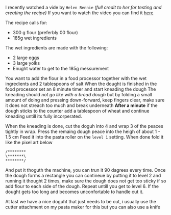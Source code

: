 I recently watched a vide by `Helen Rennie` *(full credit to her for testing and creating the recipe)*
If you want to watch the video you can find it [here](https://www.youtube.com/watch?v=m_fu5RaXMVk)

The recipe calls for:
 - 300 g flour (preferbly 00 flour)
 - 185g wet ingredients

The wet ingredients are made with the following:
 - 2 large eggs
 - 3 large yolks
 - Enught water to get to the 185g messurement

You want to add the flour in a food processor together with the wet ingredients and 2 tablespoons of salt
When the dought is finished in the food processor set an 8 minute timer and start kneading the dough
The kneading should _not go like with a bread dough_ but by folding a small amount of doing and pressing down-forward, keep fingers clear, make sure it does not streach too much and break underneath
**After a minute** if the dough sticks to the counter add a tablespoon of wheat and continue kneading untill its fully incorperated.

When the kneading is done, cut the doguh into 4 and wrap 3 of the peaces tightly in wrap. Press the remaing dough peace into the heigh of about 1 - 1.5 cm
Feed it into the pasta roller on the `level 1` setting. When done fold it like the pixel art below
```
/********
\*******\
********/
```
And put it thoguth the machine, you can trun it 90 dagrees every time. Once the dough forms a rectangle you can contineue by putting it to level 2 and running it thought 2 times, make sure the dough does not get too sticky if so add flour to each side of the dough. Repeat untill you get to level 6. If the dought gets too long and becomes unconfortable to handle cut it.

At last we have a nice doguht that just needs to be cut, i usually use the cutter attachment on my pasta maker for this but you can also use a knife
